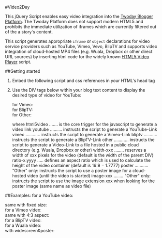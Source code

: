 #Video2Day

This jQuery Script enables easy video integration into the [Twoday Blogger Platform](http://twoday.net). The Twoday Platform does not support modern HTML5 and prohibits the immediate utilization of iframes which are currently filtered out of the a story's content. 

This script generates appropriate ```iframe``` or ```object``` declarations for video service providers such as YouTube, Vimeo, Vevo, BlipTV and supports video integration of cloud-hosted MP4 files (e.g. Wuala, Dropbox or other direct URL sources) by inserting html code for the widely known [HTML5 Video Player](http://www.videojs.com/) script.

##Getting started

   1. Embed the following script and css references in your HTML's head tag
      <link href="http://static.twoday.net/cdn/files/video41-min-css.css" rel="stylesheet">
      <script src="http://static.twoday.net/cdn/files/video41-min-js.js"></script>
      <script src="http://static.twoday.net/cdn/files/video2day-min-js.js"></script>

   2. Use the DIV tags below within your blog text content to display the desired type of video
      for YouTube:  <div class="html5video youtube width-xxx ratio-x.yyyy" id="youtubevideoid"></div>
      for Vimeo:    <div class="html5video vimeo width-xxx ratio-x.yyyy" id="vimeovideoid"></div>
      for BlipTV:   <div class="html5video bliptv width-xxx ratio-x.yyyy" id="bliptvvideoid"></div>
      for Other:    <div class="html5video other width-xxx ratio-x.yyyy poster image-xxx" id="URLtofile"></div>

      where html5video ....... is the core trigger for the javascript to generate a video link
            youtube .......... instructs the script to generate a YouTube-Link
            vimeo ............ instructs the script to generate a Vimeo-Link
            bliptv ........... instructs the script to generate a BlipTV-Link
            other ............ instructs the script to generate a Video-Link to a file hosted in a public cloud directory (e.g. Wuala, Dropbox or other)
            width-xxx ........ reserves a width of xxx pixels for the video (default is the width of the parent DIV)
            ratio-x.yyyy ..... defines an aspect ratio which is used to calculate the height of the video container (default is 16:9 = 1.7777)
            poster ........... "Other" only: instructs the script to use a poster image for a cloud-hosted video (until the video is started)
            image-xxx ........ "Other" only: instructs the script to use the image extension xxx when looking for the poster image (same name as video file)

##Examples:
      for a YouTube video:     <div class="html5video youtube" id="DyfM7oLIlp0"></div>
      same with fixed size:    <div class="html5video youtube width-250" id="DyfM7oLIlp0"></div>
      for a Vimeo video:       <div class="html5video vimeo" id="64403137"></div>
      same with 4:3 aspect:    <div class="html5video vimeo ratio-1.3333" id="64403137"></div>
      for a BlipTV video:      <div class="html5video bliptv ratio-1.6628" id="AYOVjyIC.x"></div>
      for a Wuala video:       <div class="html5video other" id="http://www.wuala.com/NeonWilderness/Public/oceans-clip.mp4"></div>
      with widescreen&poster:  <div class="html5video other poster image-jpg ratio-2.4" id="http://www.wuala.com/NeonWilderness/Public/oceans-clip.mp4"></div>